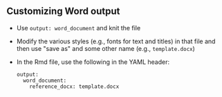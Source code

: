 ## Customizing Word output

- Use `output: word_document` and knit the file

- Modify the various styles (e.g., fonts for text and titles) in that
  file and then use "save as" and some other name (e.g.,
  `template.docx`)

- In the Rmd file, use the following in the YAML header:

  ```
  output:
    word_document:
      reference_docx: template.docx
  ```
